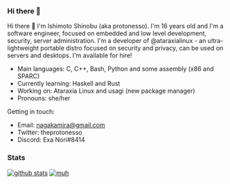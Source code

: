 ### Hi there 👋

Hi there 👋 I'm Ishimoto Shinobu (aka protonesso). I'm 16 years old and I'm a software engineer, focused on embedded and low level development, security, server administration.
I'm a developer of @ataraxialinux - an ultra-lightweight portable distro focused on security and privacy, can be used on servers and desktops. I'm available for hire!

 * Main languages: C, C++, Bash, Python and some assembly (x86 and SPARC)
 * Currently learning: Haskell and Rust
 * Working on: Ataraxia Linux and usagi (new package manager)
 * Pronouns: she/her

Getting in touch:
 * Email: nagakamira@gmail.com
 * Twitter: theprotonesso
 * Discord: Exa Nori#8414

### Stats
[![github stats](https://github-readme-stats.vercel.app/api?username=protonesso)](https://github.com/anuraghazra/github-readme-stats)
[![muh](https://github-readme-stats.vercel.app/api/top-langs/?username=protonesso&langs_count=8)](https://github.com/anuraghazra/github-readme-stats)
